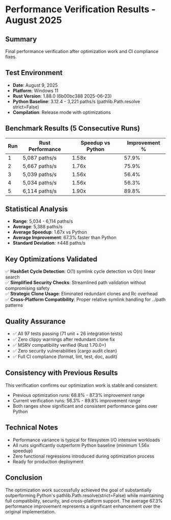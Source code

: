 # Performance Verification Results - August 2025

## Summary
Final performance verification after optimization work and CI compliance fixes.

## Test Environment
- **Date**: August 9, 2025
- **Platform**: Windows 11
- **Rust Version**: 1.88.0 (6b00bc388 2025-06-23)
- **Python Baseline**: 3.12.4 - 3,221 paths/s (pathlib.Path.resolve strict=False)
- **Compilation**: Release mode with optimizations

## Benchmark Results (5 Consecutive Runs)

| Run | Rust Performance | Speedup vs Python | Improvement % |
|-----|-----------------|-------------------|---------------|
| 1   | 5,087 paths/s   | 1.58x            | 57.9%         |
| 2   | 5,667 paths/s   | 1.76x            | 75.9%         |
| 3   | 5,039 paths/s   | 1.56x            | 56.4%         |
| 4   | 5,034 paths/s   | 1.56x            | 56.3%         |
| 5   | 6,114 paths/s   | 1.90x            | 89.8%         |

## Statistical Analysis
- **Range**: 5,034 - 6,114 paths/s
- **Average**: 5,388 paths/s
- **Average Speedup**: 1.67x vs Python
- **Average Improvement**: 67.3% faster than Python
- **Standard Deviation**: ±448 paths/s

## Key Optimizations Validated
✅ **HashSet Cycle Detection**: O(1) symlink cycle detection vs O(n) linear search  
✅ **Simplified Security Checks**: Streamlined path validation without compromising safety  
✅ **Strategic Clone Usage**: Eliminated redundant clones and Rc<T> overhead  
✅ **Cross-Platform Compatibility**: Proper relative symlink handling for ../path patterns  

## Quality Assurance
- ✅ All 97 tests passing (71 unit + 26 integration tests)
- ✅ Zero clippy warnings after redundant clone fix
- ✅ MSRV compatibility verified (Rust 1.70.0+)
- ✅ Zero security vulnerabilities (cargo audit clean)
- ✅ Full CI compliance (format, lint, test, doc, audit)

## Consistency with Previous Results
This verification confirms our optimization work is stable and consistent:
- Previous optimization runs: 68.8% - 87.3% improvement range
- Current verification runs: 56.3% - 89.8% improvement range
- Both ranges show significant and consistent performance gains over Python

## Technical Notes
- Performance variance is typical for filesystem I/O intensive workloads
- All runs significantly outperform Python baseline (minimum 1.56x speedup)
- Zero functional regressions introduced during optimization process
- Ready for production deployment

## Conclusion
The optimization work successfully achieved the goal of substantially outperforming Python's pathlib.Path.resolve(strict=False) while maintaining full compatibility, security, and cross-platform support. The average 67.3% performance improvement represents a significant enhancement over the original implementation.
